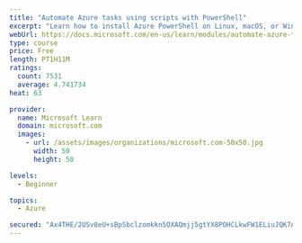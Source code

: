 ```yaml
---
title: "Automate Azure tasks using scripts with PowerShell"
excerpt: "Learn how to install Azure PowerShell on Linux, macOS, or Windows and then connect to Azure and manage your resources."
webUrl: https://docs.microsoft.com/en-us/learn/modules/automate-azure-tasks-with-powershell/
type: course
price: Free
length: PT1H11M
ratings:
  count: 7531
  average: 4.741734
heat: 63

provider:
  name: Microsoft Learn
  domain: microsoft.com
  images:
    - url: /assets/images/organizations/microsoft.com-50x50.jpg
      width: 50
      height: 50

levels:
  - Beginner

topics:
  - Azure

secured: "Ax4THE/2USv8eU+sBpSbclzomkkn5OXAQmjj5gtYX8POHCLkwFW1ELiuJQK7AJerf4L43Ql7MjaSHGoMqprQLf/JkkNzKtMXwP+a40eOUqjyE+FXYRPuy3uuiyMc9doPwm1Wh7UdSO7EfoCq3P/kyPiF1lxGndah/nJ4jfRzI2FOMkiXjSwiUNJd4OfnYQkjt6s13j2WN7fwBLJt/IeCMdWrFHlmEH1n57bmDa90XNyqp3sWnY0nyPQKrlgHd1ZaArN79d8GFhOaIq0EKB/RFX4qUYclxz97duSr9Tvj/IMwabTW7h7JERyrDXbxXhsAL6H3A/YMsDTLhP1/Src0GSdIYHht34EUDGuPUmEDvgQXrVjl2pwUbK+YRyXk/Z6nXTVgQx9Eycj290y94WurQet7df2yj9XParjtLmhbdIY=;LSuTnzgDHd7Xt63FC6YYfQ=="
---
```


